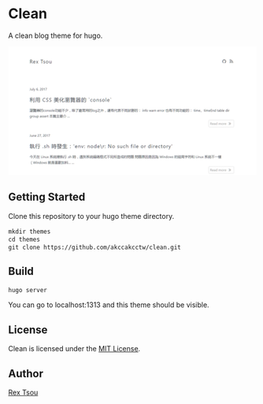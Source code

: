 # Clean

A clean blog theme for hugo.

![preview](img/preview.png)

## Getting Started

Clone this repository to your hugo theme directory.

```
mkdir themes
cd themes
git clone https://github.com/akccakcctw/clean.git
```

## Build

```
hugo server
```

You can go to localhost:1313 and this theme should be visible.

## License

Clean is licensed under the [MIT License](LICENSE.md).

## Author

[Rex Tsou](https://github.com/akccakcctw)
